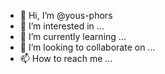 - 👋 Hi, I’m @yous-phors
- 👀 I’m interested in ...
- 🌱 I’m currently learning ...
- 💞️ I’m looking to collaborate on ...
- 📫 How to reach me ...

<!---
yous-phors/yous-phors is a ✨ special ✨ repository because its `README.md` (this file) appears on your GitHub profile.
You can click the Preview link to take a look at your changes.
--->
